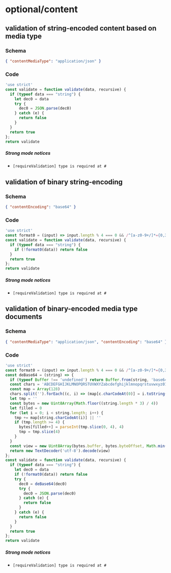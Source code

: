 # optional/content

## validation of string-encoded content based on media type

### Schema

```json
{ "contentMediaType": "application/json" }
```

### Code

```js
'use strict'
const validate = function validate(data, recursive) {
  if (typeof data === "string") {
    let dec0 = data
    try {
      dec0 = JSON.parse(dec0)
    } catch (e) {
      return false
    }
  }
  return true
};
return validate
```

##### Strong mode notices

 * `[requireValidation] type is required at #`


## validation of binary string-encoding

### Schema

```json
{ "contentEncoding": "base64" }
```

### Code

```js
'use strict'
const format0 = (input) => input.length % 4 === 0 && /^[a-z0-9+/]*={0,3}$/i.test(input);
const validate = function validate(data, recursive) {
  if (typeof data === "string") {
    if (!format0(data)) return false
  }
  return true
};
return validate
```

##### Strong mode notices

 * `[requireValidation] type is required at #`


## validation of binary-encoded media type documents

### Schema

```json
{ "contentMediaType": "application/json", "contentEncoding": "base64" }
```

### Code

```js
'use strict'
const format0 = (input) => input.length % 4 === 0 && /^[a-z0-9+/]*={0,3}$/i.test(input);
const deBase64 = (string) => {
  if (typeof Buffer !== 'undefined') return Buffer.from(string, 'base64').toString('utf-8')
  const chars = 'ABCDEFGHIJKLMNOPQRSTUVWXYZabcdefghijklmnopqrstuvwxyz0123456789+/'
  const map = Array(128)
  chars.split('').forEach((c, i) => (map[c.charCodeAt(0)] = i.toString(4).padStart(3, 0)))
  let tmp = ''
  const bytes = new Uint8Array(Math.floor((string.length * 3) / 4))
  let filled = 0
  for (let i = 0; i < string.length; i++) {
    tmp += map[string.charCodeAt(i)] || ''
    if (tmp.length >= 4) {
      bytes[filled++] = parseInt(tmp.slice(0, 4), 4)
      tmp = tmp.slice(4)
    }
  }
  const view = new Uint8Array(bytes.buffer, bytes.byteOffset, Math.min(filled, bytes.length))
  return new TextDecoder('utf-8').decode(view)
};
const validate = function validate(data, recursive) {
  if (typeof data === "string") {
    let dec0 = data
    if (!format0(data)) return false
    try {
      dec0 = deBase64(dec0)
      try {
        dec0 = JSON.parse(dec0)
      } catch (e) {
        return false
      }
    } catch (e) {
      return false
    }
  }
  return true
};
return validate
```

##### Strong mode notices

 * `[requireValidation] type is required at #`

